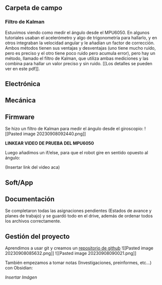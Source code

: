 
## Carpeta de campo

### Filtro de Kalman
Estuvimos viendo como medir el ángulo desde el MPU6050. En algunos tutoriales usaban el acelerómetro y algo de trigonometría para hallarlo,  y en otros integraban la velocidad angular y le añadían un factor de corrección.
Ambos métodos tienen sus ventajas y desventajas (uno tiene mucho ruido, pero es preciso y el otro tiene poco ruido pero acumula error), pero hay un método, llamado el filtro de Kalman, que utiliza ambas mediciones y las combina para hallar un valor preciso y sin ruido. [[Los detalles se pueden ver en este pdf]].



## Electrónica

## Mecánica

## Firmware

Se hizo un filtro de Kalman para medir el ángulo desde el giroscopio: 
![[Pasted image 20230908092440.png]]

**LINKEAR VIDEO DE PRUEBA DEL MPU6050**


Luego añadimos un if/else, para que el robot gire en sentido opuesto al ángulo:

(Insertar link del video aca)

## Soft/App

## Documentación

Se completaron todas las asignaciones pendientes (Estados de avance y planes de trabajo) y se guardó todo en el drive, además de ordenar todos los archivos correctamente. 

## Gestión del proyecto

Aprendimos a usar git y creamos un [repositorio de github](https://github.com/Balancin-Corp/Robot-balancin)
![[Pasted image 20230908085632.png]]
![[Pasted image 20230908090021.png]]

También empezamos a tomar notas (Investigaciones, preinformes, etc...) con Obsidian:

*Insertar Imágen*